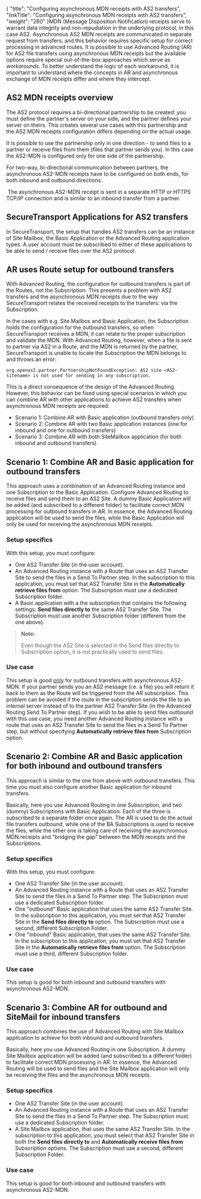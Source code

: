 {
    "title": "Configuring asynchronous MDN receipts with AS2 transfers",
    "linkTitle": "Configuring asynchronous MDN receipts with AS2 transfers",
    "weight": "260"
}MDN (Message Disposition Notification) receipts serve to warrant data integrity and non-repudiation in the underlying protocol, in this case AS2. Asynchronous AS2 MDN receipts are communicated in separate request from transfers, and this behavior requires specific setup for correct processing in advanced routes. It is possible to use Advanced Routing (AR) for AS2 file transfers using asynchronous MDN receipts but the available options require special out-of-the-box approaches which serve as *workarounds*. To better understand the logic of each workaround, it is important to understand where the concepts in AR and asynchronous exchange of MDN receipts differ and where they intercept.

## AS2 MDN receipts overview

The AS2 protocol requires a bi-directional partnership to be created: you must define the partner's server on your side, and the partner defines your server on theirs. This creates several use cases with this partnership and the AS2 MDN receipts configuration differs depending on the actual usage.

It is possible to use the partnership only in one direction - to send files to a partner or receive files from them (files that partner sends you). In this case the AS2-MDN is configured only for one side of the partnership.

For two-way, bi-directional communication between partners, the asynchronous AS2-MDN receipts have to be configured on both ends, for both inbound and outbound directions.

 The asynchronous AS2-MDN receipt is sent in a separate HTTP or HTTPS TCP/IP connection and is similar to an inbound transfer from a partner.

## <span class="mc-variable suite_variables.SecureTransportName variable">SecureTransport</span> Applications for AS2 transfers

In <span class="mc-variable suite_variables.SecureTransportName variable">SecureTransport</span>, the setup that handles AS2 transfers can be an instance of Site Mailbox, the Basic Application or the Advanced Routing application types. A user account must be subscribed to either of these applications to be able to send / receive files over the AS2 protocol.

## AR uses Route setup for outbound transfers

With Advanced Routing, the configuration for outbound transfers is part of the Routes, not the Subscription. This presents a problem with AS2 transfers and the asynchronous MDN receipts due to the way <span class="mc-variable axway_variables.Component_Short_Name variable">SecureTransport</span> relates the received receipts to the transfers: via the Subscription.

In the cases with e.g. Site Mailbox and Basic Application, the Subscription holds the configuration for the outbound transfers, so when <span class="mc-variable suite_variables.SecureTransportName variable">SecureTransport</span> receives a MDN, it can relate to the proper subscription and validate the MDN. With Advanced Routing, however, when a file is sent to partner via AS2 in a Route, and the MDN is returned by the partner, <span class="mc-variable suite_variables.SecureTransportName variable">SecureTransport</span> is unable to locate the Subscription the MDN belongs to and throws an error:


    org.openas2.partner.PartnershipNotFoundException: AS2 site <AS2-sitename> is not used for sending in any subscription.

This is a direct consequence of the design of the Advanced Routing. However, this behavior can be fixed using special scenarios in which you can combine AR with other applications to achieve AS2 transfers when asynchronous MDN receipts are required.

-   Scenario 1: Combine AR with Basic application (outbound transfers only)
-   Scenario 2: Combine AR with two Basic application instances (one for inbound and one for outbound transfers)
-   Scenario 3: Combine AR with both SiteMailbox application (for both inbound and outbound transfers)

## Scenario 1: Combine AR and Basic application for outbound transfers

This approach uses a combination of an Advanced Routing instance and one Subscription to the Basic Application. Configure Advanced Routing to receive files and send them to an AS2 Site. A dummy Basic Application will be added (and subscribed to a different folder) to facilitate correct MDN processing for outbound transfers in AR. In essence, the Advanced Routing application will be used to send the files, while the Basic Application will only be used for receiving the asynchronous MDN receipts.

### Setup specifics

With this setup, you must configure:

-   One AS2 Transfer Site (in the user account).
-   An Advanced Routing instance with a Route that uses an AS2 Transfer Site to send the files in a Send To Partner step. In the subscription to this application, you must set that AS2 Transfer Site in the **Automatically retrieve files from** option. The Subscription must use a dedicated Subscription folder.
-   A Basic application with a the subscription that contains the following settings: **Send files directly to** the same AS2 Transfer Site. The Subscription must use another Subscription folder (different from the one above).

> **Note:**
>
> Even though the AS2 Site is selected in the Send files directly to Subscription option, it is not practically used to send files.

### Use case

This setup is good <u>only</u> for outbound transfers with asynchronous AS2-MDN. If your partner sends you an AS2 message (i.e. a file) you will return it back to them as the Route will be triggered from the AR subscription. This problem can be avoided if the route in the subscription sends the file to an internal server instead of to the partner AS2 Transfer Site (in the Advanced Routing Send To Partner step). If you wish to be able to send files outbound with this use case, you need another Advanced Routing instance with a route that uses an AS2 Transfer Site to send the files in a Send To Partner step, but without specifying **Automatically retrieve files from** Subscription option.

## Scenario 2: Combine AR and Basic application for both inbound and outbound transfers

This approach is similar to the one from above with outbound transfers. This time you must also configure another Basic application for inbound transfers.

Basically, here you use Advanced Routing in one Subscription, and two (dummy) Subscriptions with Basic Application. Each of the three is subscribed to a separate folder once again. The AR is used to do the actual file transfers outbound, while one of the BA Subscriptions is used to receive the files, while the other one is taking care of receiving the asynchronous MDN receipts and "bridging the gap" between the MDN receipts and the Subscriptions.

### Setup specifics

With this setup, you must configure:

-   One AS2 Transfer Site (in the user account).
-   An Advanced Routing instance with a Route that uses an AS2 Transfer Site to send the files in a Send To Partner step. The Subscription must use a dedicated Subscription folder.
-   One "outbound" Basic application that uses the same AS2 Transfer Site. In the subscription to this application, you must set that AS2 Transfer Site in the **Send files directly to** option. The Subscription must use a second, different Subscription Folder.
-   One "inbound" Basic application, that uses the same AS2 Transfer Site. In the subscription to this application, you must set that AS2 Transfer Site in the **Automatically retrieve files from** option. The Subscription must use a third, different Subscription folder.

### Use case

This setup is good for both inbound and outbound transfers with asynchronous AS2-MDN.

## Scenario 3: Combine AR for outbound and SiteMail for inbound transfers

This approach combines the use of Advanced Routing with Site Mailbox application to achieve for both inbound and outbound transfers.

Basically, here you use Advanced Routing in one Subscription. A dummy Site Mailbox application will be added (and subscribed to a different folder) to facilitate correct MDN processing in AR. In essence, the Advanced Routing will be used to send files and the Site Mailbox application will only be receiving the files and the asynchronous MDN receipts.

### Setup specifics

-   One AS2 Transfer Site (in the user account).
-   An Advanced Routing instance with a Route that uses an AS2 Transfer Site to send the files in a Send To Partner step. The Subscription must use a dedicated Subscription folder.
-   A Site Mailbox application, that uses the same AS2 Transfer Site. In the subscription to this application, you must select that AS2 Transfer Site in both the **Send files directly to** and **Automatically receive files from** Subscription options. The Subscription must use a second, different Subscription Folder.

### Use case

This setup is good for both inbound and outbound transfers with asynchronous AS2-MDN.

 

